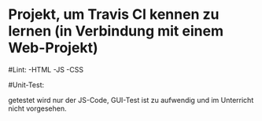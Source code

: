 # Projekt, um Travis CI kennen zu lernen (in Verbindung mit einem Web-Projekt)

#Lint:
	-HTML
	-JS
	-CSS

#Unit-Test:

getestet wird nur der JS-Code, GUI-Test ist zu aufwendig und im Unterricht nicht vorgesehen.
